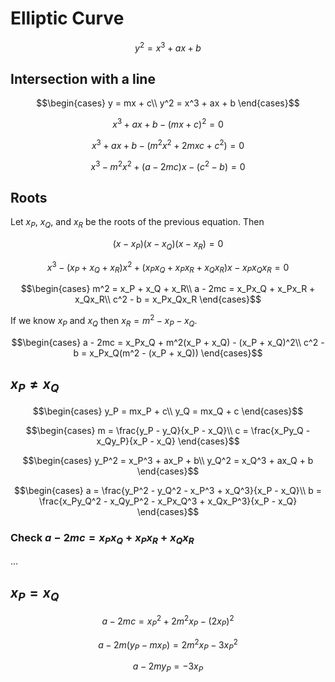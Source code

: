 # Elliptic Curve

$$y^2 = x^3 + ax + b$$

## Intersection with a line

$$\begin{cases}
  y = mx + c\\
  y^2 = x^3 + ax + b
\end{cases}$$

$$x^3 + ax + b - (mx + c)^2 = 0$$

$$x^3 + ax + b - (m^2x^2 + 2mxc + c^2) = 0$$

$$x^3 - m^2x^2 + (a - 2mc)x - (c^2 - b) = 0$$

## Roots

Let $x_P$, $x_Q$, and $x_R$ be the roots of the previous equation. Then

$$(x - x_P)(x - x_Q)(x - x_R) = 0$$

$$x^3 - (x_P + x_Q + x_R)x^2 + (x_Px_Q + x_Px_R + x_Qx_R)x - x_Px_Qx_R = 0$$

$$\begin{cases}
  m^2 = x_P + x_Q + x_R\\
  a - 2mc = x_Px_Q + x_Px_R + x_Qx_R\\
  c^2 - b = x_Px_Qx_R
\end{cases}$$

If we know $x_P$ and $x_Q$ then $x_R = m^2 - x_P - x_Q$.

$$\begin{cases}
  a - 2mc = x_Px_Q + m^2(x_P + x_Q) - (x_P + x_Q)^2\\
  c^2 - b = x_Px_Q(m^2 - (x_P + x_Q))
\end{cases}$$

## $x_P ≠ x_Q$

$$\begin{cases}
  y_P = mx_P + c\\
  y_Q = mx_Q + c
\end{cases}$$

$$\begin{cases}
  m = \frac{y_P - y_Q}{x_P - x_Q}\\
  c = \frac{x_Py_Q - x_Qy_P}{x_P - x_Q}
\end{cases}$$

$$\begin{cases}
  y_P^2 = x_P^3 + ax_P + b\\
  y_Q^2 = x_Q^3 + ax_Q + b
\end{cases}$$

$$\begin{cases}
  a = \frac{y_P^2 - y_Q^2 - x_P^3 + x_Q^3}{x_P - x_Q}\\
  b = \frac{x_Py_Q^2 - x_Qy_P^2 - x_Px_Q^3 + x_Qx_P^3}{x_P - x_Q}
\end{cases}$$

### Check $a - 2mc = x_Px_Q + x_Px_R + x_Qx_R$

...

## $x_P = x_Q$

$$a - 2mc = x_P^2 + 2m^2x_P - (2x_P)^2$$

$$a - 2m(y_P-mx_P) = 2m^2x_P - 3x_P^2$$

$$a - 2my_P = -3x_P$$
